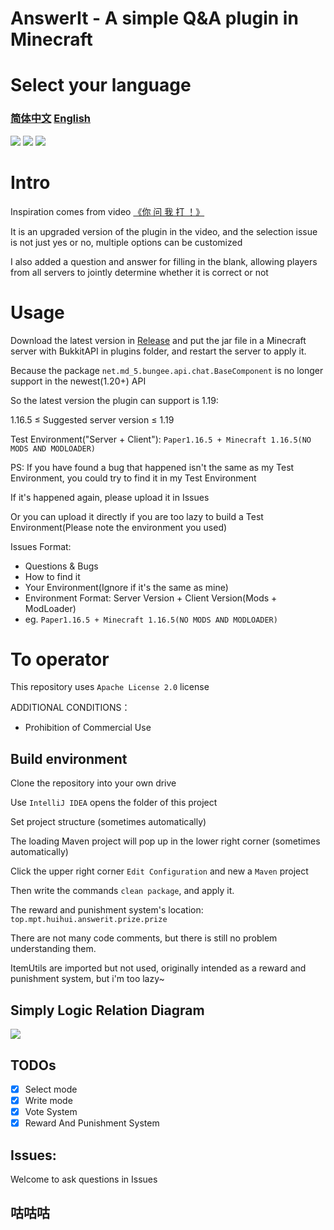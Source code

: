 # AnswerIt - A simple Q&A plugin in Minecraft

# Select your language

<h3><a href=".\README.md">简体中文</a> <a href=".\README_EN.md">English</a></h3>

![](https://img.shields.io/badge/Spigot%2FPaper-1.13%2B-orange)
![](https://img.shields.io/github/license/MinecraftProgrammingTeam/AnswerIt)
![](https://img.shields.io/badge/made%20in-MPT-important)

# Intro

Inspiration comes from video [《你 问 我 打 ！》](https://www.bilibili.com/video/BV13V4y1W7X6/)

It is an upgraded version of the plugin in the video, and the selection issue is not just yes or no, multiple options can be customized

I also added a question and answer for filling in the blank, allowing players from all servers to jointly determine whether it is correct or not

# Usage

Download the latest version in [Release](https://github.com/MinecraftProgrammingTeam/AnswerIt/releases/latest) and put the jar file in a Minecraft server with BukkitAPI in plugins folder, and restart the server to apply it.

Because the package `net.md_5.bungee.api.chat.BaseComponent` is no longer support in the newest(1.20+) API

So the latest version the plugin can support is 1.19:

1.16.5 ≤ Suggested server version ≤ 1.19

Test Environment("Server + Client"):  `Paper1.16.5 + Minecraft 1.16.5(NO MODS AND MODLOADER)`

PS: If you have found a bug that happened isn't the same as my Test Environment, you could try to find it in my Test Environment

If it's happened again, please upload it in Issues

Or you can upload it directly if you are too lazy to build a Test Environment(Please note the environment you used)

Issues Format:
- Questions & Bugs
- How to find it
- Your Environment(Ignore if it's the same as mine)
- Environment Format: Server Version + Client Version(Mods + ModLoader)
- eg. `Paper1.16.5 + Minecraft 1.16.5(NO MODS AND MODLOADER)`

# To operator

This repository uses  `Apache License 2.0` license

ADDITIONAL CONDITIONS：

- Prohibition of Commercial Use

## Build environment

Clone the repository into your own drive

Use `IntelliJ IDEA` opens the folder of this project

Set project structure (sometimes automatically)

The loading Maven project will pop up in the lower right corner (sometimes automatically)

Click the upper right corner `Edit Configuration` and new a `Maven` project

Then write the commands `clean package`, and apply it.

The reward and punishment system's location: `top.mpt.huihui.answerit.prize.prize`

There are not many code comments, but there is still no problem understanding them.

ItemUtils are imported but not used, originally intended as a reward and punishment system, but i'm too lazy~

## Simply Logic Relation Diagram

![](https://user-images.githubusercontent.com/64721484/214585912-42e1b229-573d-4269-adc0-1c85048b9b98.png)


## TODOs

- [x] Select mode 
- [x] Write mode 
- [x] Vote System
- [x] Reward And Punishment System

## Issues:

Welcome to ask questions in Issues

## 咕咕咕

